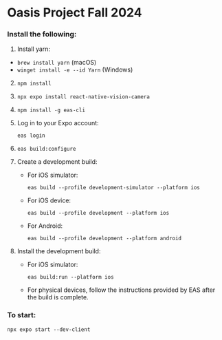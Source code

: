 # Oasis Project Fall 2024

### Install the following:
1. Install yarn:
   
- `brew install yarn` (macOS)
- `winget install -e --id Yarn` (Windows)

2. `npm install`

3. `npx expo install react-native-vision-camera`

4. `npm install -g eas-cli`

5. Log in to your Expo account:
   ```
   eas login
   ```

6. `eas build:configure`

8. Create a development build:
   - For iOS simulator:
     ```
     eas build --profile development-simulator --platform ios
     ```
   - For iOS device:
     ```
     eas build --profile development --platform ios
     ```
   - For Android:
     ```
     eas build --profile development --platform android
     ```

9. Install the development build:
   - For iOS simulator:
     ```
     eas build:run --platform ios
     ```
   - For physical devices, follow the instructions provided by EAS after the build is complete.

### To start:
 `npx expo start --dev-client`
